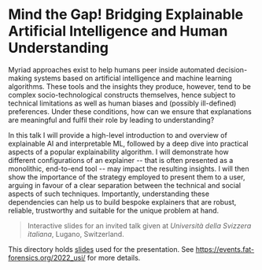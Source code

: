 # Mind the Gap! Bridging Explainable Artificial Intelligence and Human Understanding #

Myriad approaches exist to help humans peer inside automated decision-making
systems based on artificial intelligence and machine learning algorithms.
These tools and the insights they produce, however, tend to be complex
socio-technological constructs themselves, hence subject to technical
limitations as well as human biases and (possibly ill-defined) preferences.
Under these conditions, how can we ensure that explanations are meaningful and
fulfil their role by leading to understanding?

In this talk I will provide a high-level introduction to and overview of
explainable AI and interpretable ML, followed by a deep dive into practical
aspects of a popular explainability algorithm.
I will demonstrate how different configurations of an explainer -- that is
often presented as a monolithic, end-to-end tool -- may impact the resulting
insights.
I will then show the importance of the strategy employed to present them
to a user, arguing in favour of a clear separation between the technical and
social aspects of such techniques.
Importantly, understanding these dependencies can help us to build bespoke
explainers that are robust, reliable, trustworthy and suitable for the unique
problem at hand.

> Interactive slides for an invited talk given at
> *Università della Svizzera italiana*, Lugano, Switzerland.

This directory holds [slides](slides) used for the presentation.
See <https://events.fat-forensics.org/2022_usi/> for more details.
